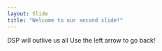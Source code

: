 ```yaml
---
layout: Slide
title: "Welcome to our second slide!"
---
```

DSP will outlive us all
Use the left arrow to go back!
